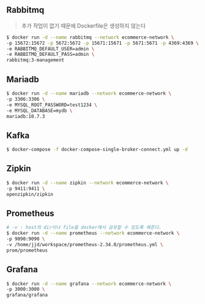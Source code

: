 ## Rabbitmq
> 추가 작업이 없기 때문에 Dockerfile은 생성하지 않는다
```sh
$ docker run -d --name rabbitmq --network ecommerce-network \
-p 15672:15672 -p 5672:5672 -p 15671:15671 -p 5671:5671 -p 4369:4369 \
-e RABBITMQ_DEFAULT_USER=admin \
-e RABBITMQ_DEFAULT_PASS=admin \
rabbitmq:3-management
```
## Mariadb
```sh
$ docker run -d --name mariadb --network ecommerce-network \
-p 3306:3306 \
-e MYSQL_ROOT_PASSWORD=test1234 \
-e MYSQL_DATABASE=mydb \
mariadb:10.7.3
``` 
## Kafka
```sh
$ docker-compose -f docker-compose-single-broker-connect.yml up -d
```
## Zipkin
```sh
$ docker run -d --name zipkin --network ecommerce-network \
-p 9411:9411 \
openzipkin/zipkin
```
## Prometheus
```sh
# -v : host의 dir이나 file을 docker에서 공유할 수 있도록 해준다.
$ docker run -d --name prometheus --network ecommerce-network \
-p 9090:9090 \
-v /home/jjd/workspace/prometheus-2.34.0/prometheus.yml \
prom/prometheus
```
## Grafana
```sh
$ docker run -d --name grafana --network ecommerce-network \
-p 3000:3000 \
grafana/grafana
```